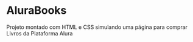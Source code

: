 # AluraBooks
Projeto montado com HTML e CSS simulando uma página para comprar Livros da Plataforma Alura
